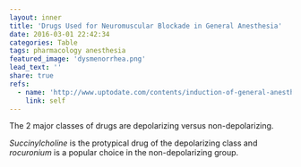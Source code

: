 ```yaml
---
layout: inner
title: 'Drugs Used for Neuromuscular Blockade in General Anesthesia'
date: 2016-03-01 22:42:34
categories: Table 
tags: pharmacology anesthesia
featured_image: 'dysmenorrhea.png'
lead_text: ''
share: true
refs:
  - name: 'http://www.uptodate.com/contents/induction-of-general-anesthesia'
    link: self
---
```


The 2 major classes of drugs are depolarizing versus non-depolarizing.

*Succinylcholine* is the protypical drug of the depolarizing class and *rocuronium* is a popular choice in the non-depolarizing group.